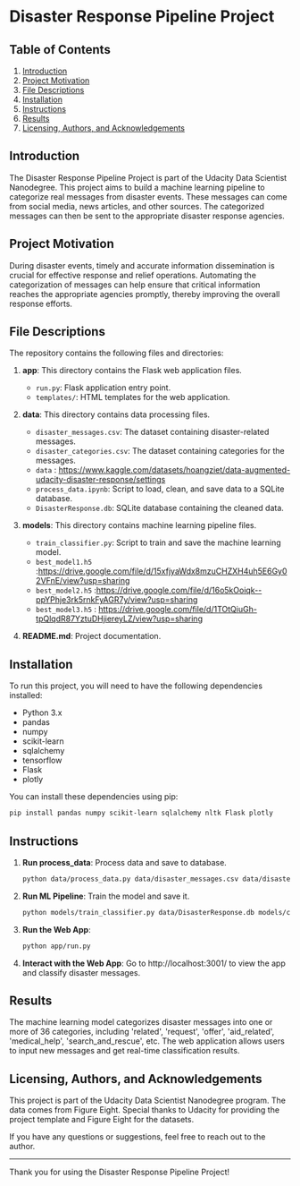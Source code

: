 # Disaster Response Pipeline Project

## Table of Contents
1. [Introduction](#introduction)
2. [Project Motivation](#project-motivation)
3. [File Descriptions](#file-descriptions)
4. [Installation](#installation)
5. [Instructions](#instructions)
6. [Results](#results)
7. [Licensing, Authors, and Acknowledgements](#licensing-authors-and-acknowledgements)

## Introduction
The Disaster Response Pipeline Project is part of the Udacity Data Scientist Nanodegree. This project aims to build a machine learning pipeline to categorize real messages from disaster events. These messages can come from social media, news articles, and other sources. The categorized messages can then be sent to the appropriate disaster response agencies.

## Project Motivation
During disaster events, timely and accurate information dissemination is crucial for effective response and relief operations. Automating the categorization of messages can help ensure that critical information reaches the appropriate agencies promptly, thereby improving the overall response efforts.

## File Descriptions
The repository contains the following files and directories:

1. **app**: This directory contains the Flask web application files.
   - `run.py`: Flask application entry point.
   - `templates/`: HTML templates for the web application.
   
2. **data**: This directory contains data processing files.
   - `disaster_messages.csv`: The dataset containing disaster-related messages.
   - `disaster_categories.csv`: The dataset containing categories for the messages.
   - `data` : https://www.kaggle.com/datasets/hoangziet/data-augmented-udacity-disaster-response/settings
   - `process_data.ipynb`: Script to load, clean, and save data to a SQLite database.
   - `DisasterResponse.db`: SQLite database containing the cleaned data.
   
3. **models**: This directory contains machine learning pipeline files.
   - `train_classifier.py`: Script to train and save the machine learning model.
   - `best_model1.h5` :https://drive.google.com/file/d/15xfjyaWdx8mzuCHZXH4uh5E6Gy02VFnE/view?usp=sharing
   - `best_model2.h5` :https://drive.google.com/file/d/16o5kOoiqk--ppYPhje3rk5rnkFyAGR7y/view?usp=sharing
   - `best_model3.h5` : https://drive.google.com/file/d/1TOtQiuGh-tpQlqdR87YztuDHjiereyLZ/view?usp=sharing
   

4. **README.md**: Project documentation.

## Installation
To run this project, you will need to have the following dependencies installed:
- Python 3.x
- pandas
- numpy
- scikit-learn
- sqlalchemy
- tensorflow
- Flask
- plotly

You can install these dependencies using pip:
```bash
pip install pandas numpy scikit-learn sqlalchemy nltk Flask plotly
```

## Instructions
1. **Run process_data**: Process data and save to database.
   ```bash
   python data/process_data.py data/disaster_messages.csv data/disaster_categories.csv data/DisasterResponse.db
   ```

2. **Run ML Pipeline**: Train the model and save it.
   ```bash
   python models/train_classifier.py data/DisasterResponse.db models/classifier.pkl
   ```

3. **Run the Web App**:
   ```bash
   python app/run.py
   ```

4. **Interact with the Web App**: Go to http://localhost:3001/ to view the app and classify disaster messages.

## Results
The machine learning model categorizes disaster messages into one or more of 36 categories, including 'related', 'request', 'offer', 'aid_related', 'medical_help', 'search_and_rescue', etc. The web application allows users to input new messages and get real-time classification results.

## Licensing, Authors, and Acknowledgements
This project is part of the Udacity Data Scientist Nanodegree program. The data comes from Figure Eight. Special thanks to Udacity for providing the project template and Figure Eight for the datasets. 

If you have any questions or suggestions, feel free to reach out to the author.

---

Thank you for using the Disaster Response Pipeline Project!
